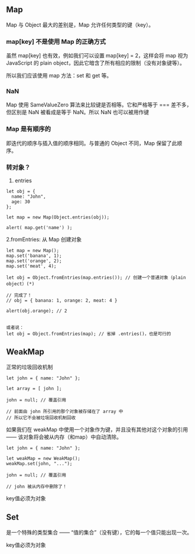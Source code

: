 ## Map
Map 与 Object 最大的差别是，Map 允许任何类型的键（key）。

### map[key] 不是使用 Map 的正确方式

虽然 map[key] 也有效，例如我们可以设置 map[key] = 2，这样会将 map 视为 JavaScript 的 plain object，因此它暗含了所有相应的限制（没有对象键等）。

所以我们应该使用 map 方法：set 和 get 等。

### NaN
Map 使用 SameValueZero 算法来比较键是否相等。它和严格等于 === 差不多，但区别是 NaN 被看成是等于 NaN。所以 NaN 也可以被用作键

### Map 是有顺序的

即迭代的顺序与插入值的顺序相同。与普通的 Object 不同，Map 保留了此顺序。

### 转对象？
1. entries
```
let obj = {
  name: "John",
  age: 30
};

let map = new Map(Object.entries(obj));

alert( map.get('name') );
```
2.fromEntries: 从 Map 创建对象
```
let map = new Map();
map.set('banana', 1);
map.set('orange', 2);
map.set('meat', 4);

let obj = Object.fromEntries(map.entries()); // 创建一个普通对象（plain object）(*)

// 完成了！
// obj = { banana: 1, orange: 2, meat: 4 }

alert(obj.orange); // 2


或者说：
let obj = Object.fromEntries(map); // 省掉 .entries()，也是可行的
```

## WeakMap
正常的垃圾回收机制
```
let john = { name: "John" };

let array = [ john ];

john = null; // 覆盖引用

// 前面由 john 所引用的那个对象被存储在了 array 中
// 所以它不会被垃圾回收机制回收
```

如果我们在 weakMap 中使用一个对象作为键，并且没有其他对这个对象的引用 —— 该对象将会被从内存（和map）中自动清除。
```
let john = { name: "John" };

let weakMap = new WeakMap();
weakMap.set(john, "...");

john = null; // 覆盖引用

// john 被从内存中删除了！
```

key值必须为对象

## Set
 是一个特殊的类型集合 —— “值的集合”（没有键），它的每一个值只能出现一次。

 key值必须为对象